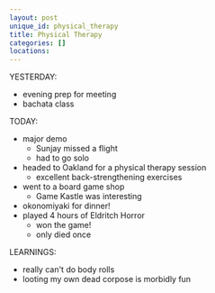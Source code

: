 ```yaml
---
layout: post
unique_id: physical_therapy
title: Physical Therapy
categories: []
locations: 
---
```


YESTERDAY:
* evening prep for meeting
* bachata class

TODAY:
* major demo
  * Sunjay missed a flight
  * had to go solo
* headed to Oakland for a physical therapy session
  * excellent back-strengthening exercises
* went to a board game shop
  * Game Kastle was interesting
* okonomiyaki for dinner!
* played 4 hours of Eldritch Horror
  * won the game!
  * only died once

LEARNINGS:
* really can't do body rolls
* looting my own dead corpose is morbidly fun